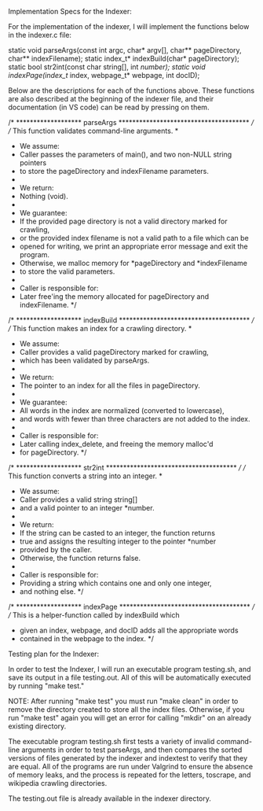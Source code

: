 
Implementation Specs for the Indexer:

For the implementation of the indexer, I will implement the functions below in the indexer.c file:

static void parseArgs(const int argc, char* argv[], char** pageDirectory, char** indexFilename);
static index_t* indexBuild(char* pageDirectory);
static bool str2int(const char string[], int *number);
static void indexPage(index_t* index, webpage_t* webpage, int docID);

Below are the descriptions for each of the functions above.
These functions are also described at the beginning of the indexer file,
and their documentation (in VS code) can be read by pressing on them.

/* ******************* parseArgs ************************************** */
/* This function validates command-line arguments.
 *
 * We assume:
 *   Caller passes the parameters of main(), and two non-NULL string pointers 
 *   to store the pageDirectory and indexFilename parameters.
 *  
 * We return:
 *   Nothing (void).
 *   
 * We guarantee:
 *   If the provided page directory is not a valid directory marked for crawling, 
 *   or the provided index filename is not a valid path to a file which can be 
 *   opened for writing, we print an appropriate error message and exit the program.
 *   Otherwise, we malloc memory for *pageDirectory and *indexFilename
 *   to store the valid parameters.
 *   
 * Caller is responsible for:
 *   Later free'ing the memory allocated for pageDirectory and indexFilename.
 */


/* ******************* indexBuild ************************************** */
/* This function makes an index for a crawling directory.
 *
 * We assume:
 *   Caller provides a valid pageDirectory marked for crawling,
 *   which has been validated by parseArgs.
 * 
 * We return:
 *   The pointer to an index for all the files in pageDirectory. 
 *   
 * We guarantee:
 *   All words in the index are normalized (converted to lowercase),
 *   and words with fewer than three characters are not added to the index.
 * 
 * Caller is responsible for:
 *   Later calling index_delete, and freeing the memory malloc'd
 *   for pageDirectory.
 */


/* ******************* str2int ************************************** */
/* This function converts a string into an integer.
 *
 * We assume:
 *   Caller provides a valid string string[] 
 *   and a valid pointer to an integer *number.
 * 
 * We return:
 *   If the string can be casted to an integer, the function returns 
 *   true and assigns the resulting integer to the pointer *number
 *   provided by the caller.
 *   Otherwise, the function returns false.
 *  
 * Caller is responsible for:
 *   Providing a string which contains one and only one integer,
 *   and nothing else.
 */

/* ******************* indexPage ************************************** */
/* This is a helper-function called by indexBuild which 
 * given an index, webpage, and docID adds all the appropriate words 
 * contained in the webpage to the index.
 */


Testing plan for the Indexer:

In order to test the Indexer, I will run an executable program testing.sh, 
and save its output in a file testing.out.
All of this will be automatically executed by running "make test."

NOTE: After running "make test" you must run "make clean" in order to
remove the directory created to store all the index files. Otherwise,
if you run "make test" again you will get an error for calling "mkdir"
on an already existing directory.

The executable program testing.sh first tests a variety of invalid 
command-line arguments in order to test parseArgs, and then compares
the sorted versions of files generated by the indexer and indextest
to verify that they are equal. All of the programs are run under
Valgrind to ensure the absence of memory leaks, and the process is
repeated for the letters, toscrape, and wikipedia crawling directories.

The testing.out file is already available in the indexer directory.